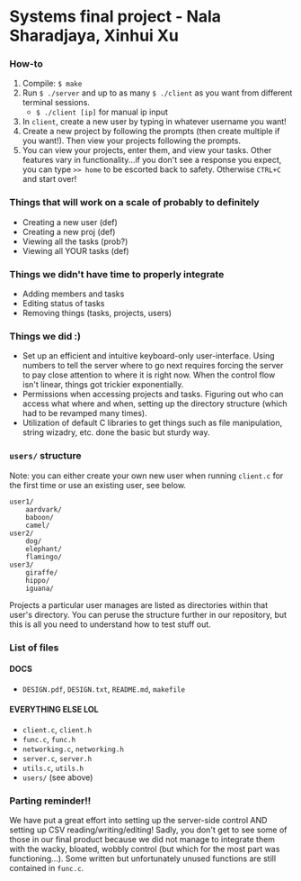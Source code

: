 # Systems final project - Nala Sharadjaya, Xinhui Xu

### How-to
1. Compile: `$ make`
1. Run `$ ./server` and up to as many `$ ./client` as you want from different terminal sessions.
	* `$ ./client [ip]` for manual ip input 
2. In `client`, create a new user by typing in whatever username you want!
3. Create a new project by following the prompts (then create multiple if you want!). Then view your projects following the prompts.
4. You can view your projects, enter them, and view your tasks. Other features vary in functionality...if you don't see a response you expect, you can type `>> home` to be escorted back to safety. Otherwise `CTRL+C` and start over!

### Things that will work on a scale of probably to definitely
* Creating a new user (def)
* Creating a new proj (def)
* Viewing all the tasks (prob?)
* Viewing all YOUR tasks (def)

### Things we didn't have time to properly integrate
* Adding members and tasks 
* Editing status of tasks
* Removing things (tasks, projects, users)

### Things we did :)
* Set up an efficient and intuitive keyboard-only user-interface. Using numbers to tell the server where to go next requires forcing the server to pay close attention to where it is right now. When the control flow isn't linear, things got trickier exponentially.
* Permissions when accessing projects and tasks. Figuring out who can access what where and when, setting up the directory structure (which had to be revamped many times).
* Utilization of default C libraries to get things such as file manipulation, string wizadry, etc. done the basic but sturdy way. 

### `users/` structure

Note: you can either create your own new user when running `client.c` for the first time or use an existing user, see below.

```
user1/
	aardvark/
	baboon/
	camel/
user2/
	dog/
	elephant/
	flamingo/	
user3/
	giraffe/
	hippo/
	iguana/
```

Projects a particular user manages are listed as directories within that user's directory. You can peruse the structure further in our repository, but this is all you need to understand how to test stuff out.

### List of files

#### DOCS
* `DESIGN.pdf`, `DESIGN.txt`, `README.md`, `makefile`

#### EVERYTHING ELSE LOL
* `client.c`, `client.h`
* `func.c`, `func.h`
* `networking.c`, `networking.h`
* `server.c`, `server.h`
* `utils.c`, `utils.h`
* `users/` (see above)

### Parting reminder!!

We have put a great effort into setting up the server-side control AND setting up CSV reading/writing/editing! Sadly, you don't get to see some of those in our final product because we did not manage to integrate them with the wacky, bloated, wobbly control (but which for the most part was functioning...). Some written but unfortunately unused functions are still contained in `func.c`.
